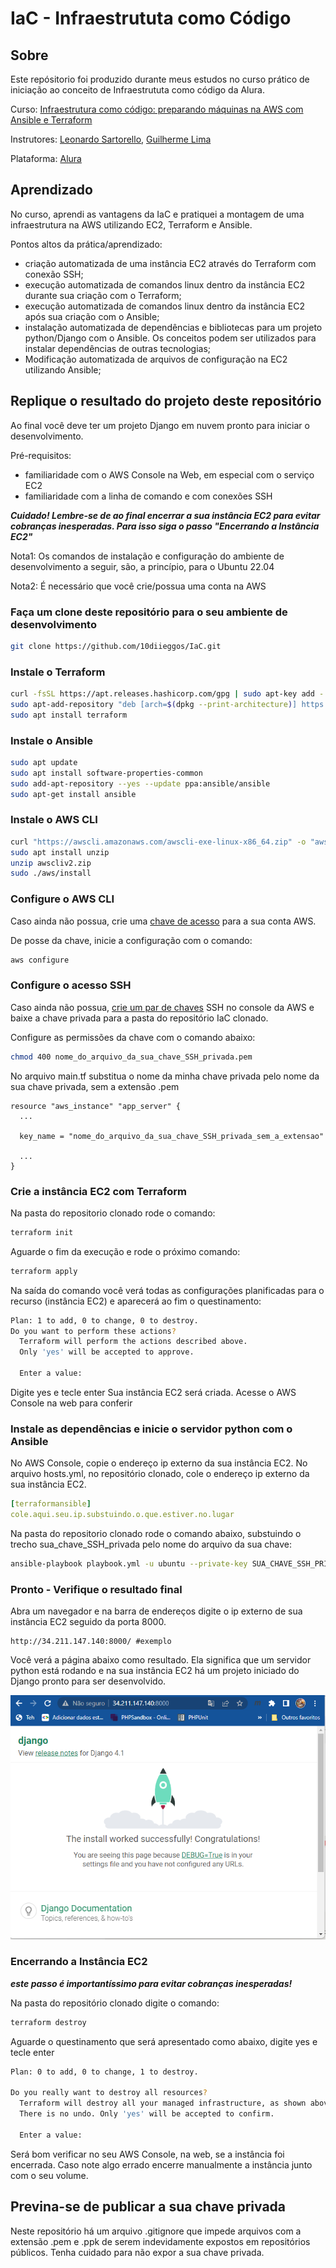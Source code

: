# IaC - Infraestrututa como Código
 
## Sobre
Este repósitorio foi produzido durante meus estudos no curso prático de iniciação ao conceito de Infraestrututa como código da Alura.

Curso: [Infraestrutura como código: preparando máquinas na AWS com Ansible e Terraform](https://cursos.alura.com.br/course/infraestrutura-codigo-maquinas-aws-ansible-terraform/task/96416)

Instrutores: [Leonardo Sartorello](https://www.linkedin.com/in/leonardomsartorello/), [Guilherme Lima](https://www.linkedin.com/in/guilherme-lima-458925178/)

Plataforma: [Alura](https://www.alura.com.br/)

## Aprendizado

No curso, aprendi as vantagens da IaC e pratiquei a montagem de uma infraestrutura na AWS utilizando EC2, Terraform e Ansible.

Pontos altos da prática/aprendizado:
  - criação automatizada de uma instância EC2 através do Terraform com conexão SSH;
  - execução automatizada de comandos linux dentro da instância EC2 durante sua criação com o Terraform;
  - execução automatizada de comandos linux dentro da instância EC2 após sua criação com o Ansible;
  - instalação automatizada de dependências e bibliotecas para um projeto python/Django com o Ansible. Os conceitos podem ser utilizados para instalar dependências de outras tecnologias;
  - Modificação automatizada de arquivos de configuração na EC2 utilizando Ansible;
## Replique o resultado do projeto deste repositório

Ao final você deve ter um projeto Django em nuvem pronto para iniciar o desenvolvimento.

Pré-requisitos:
- familiaridade com o AWS Console na Web, em especial com o serviço EC2
- familiaridade com a linha de comando e com conexões SSH

***Cuidado! Lembre-se de ao final encerrar a sua instância EC2 para evitar cobranças inesperadas. Para isso siga o passo "Encerrando a Instância EC2"***

Nota1: Os comandos de instalação e configuração do ambiente de desenvolvimento a seguir, são, a princípio, para o Ubuntu 22.04

Nota2: É necessário que você crie/possua uma conta na AWS
### Faça um clone deste repositório para o seu ambiente de desenvolvimento
```bash
git clone https://github.com/10diieggos/IaC.git
```
### Instale o Terraform
```bash
curl -fsSL https://apt.releases.hashicorp.com/gpg | sudo apt-key add -
sudo apt-add-repository "deb [arch=$(dpkg --print-architecture)] https://apt.releases.hashicorp.com $(lsb_release -cs) main"
sudo apt install terraform
```
### Instale o Ansible

```bash
sudo apt update
sudo apt install software-properties-common
sudo add-apt-repository --yes --update ppa:ansible/ansible
sudo apt-get install ansible
```
### Instale o AWS CLI
```bash
curl "https://awscli.amazonaws.com/awscli-exe-linux-x86_64.zip" -o "awscliv2.zip"
sudo apt install unzip
unzip awscliv2.zip
sudo ./aws/install
```

### Configure o AWS CLI
Caso ainda não possua, crie uma [chave de acesso]() para a sua conta AWS.

De posse da chave, inicie a configuração com o comando:

```bash
aws configure
```
### Configure o acesso SSH

Caso ainda não possua, [crie um par de chaves]() SSH no console da AWS e baixe a chave privada para a pasta do repositório IaC clonado.

Configure as permissões da chave com o comando abaixo:
```bash
chmod 400 nome_do_arquivo_da_sua_chave_SSH_privada.pem
```

No arquivo main.tf substitua o nome da minha chave privada pelo nome da sua chave privada, sem a extensão .pem

```
resource "aws_instance" "app_server" {
  ...

  key_name = "nome_do_arquivo_da_sua_chave_SSH_privada_sem_a_extensao"

  ...
}
```
### Crie a instância EC2 com Terraform
Na pasta do repositorio clonado rode o comando:

```bash
terraform init
```
Aguarde o fim da execução e rode o próximo comando:
```bash
terraform apply
```

Na saída do comando você verá todas as configurações planificadas para o recurso (instância EC2) e aparecerá ao fim o questinamento:

```bash
Plan: 1 to add, 0 to change, 0 to destroy.
Do you want to perform these actions?
  Terraform will perform the actions described above.
  Only 'yes' will be accepted to approve.

  Enter a value:
```
Digite yes e tecle enter
Sua instância EC2 será criada. Acesse o AWS Console na web para conferir
### Instale as dependências e inicie o servidor python com o Ansible
No AWS Console, copie o endereço ip externo da sua instância EC2.
No arquivo hosts.yml, no repositório clonado, cole o endereço ip externo da sua instância EC2.

```yml
[terraformansible]
cole.aqui.seu.ip.substuindo.o.que.estiver.no.lugar
```
Na pasta do repositorio clonado rode o comando abaixo, substuindo o trecho sua_chave_SSH_privada pelo nome do arquivo da sua chave:
```bash
ansible-playbook playbook.yml -u ubuntu --private-key SUA_CHAVE_SSH_PRIVADA.pem -i hosts.yml
```

### Pronto - Verifique o resultado final
Abra um navegador e na barra de endereços digite o ip externo de sua instância EC2 seguido da porta 8000.
```
http://34.211.147.140:8000/ #exemplo
```
Você verá a página abaixo como resultado. Ela significa que um servidor python está rodando e na sua instância EC2 há um projeto iniciado do Django pronto para ser desenvolvido.

![Página Django](django_no_navegador.png)

### Encerrando a Instância EC2

***este passo é importantíssimo para evitar cobranças inesperadas!***

Na pasta do repositório clonado digite o comando: 
```bash	
terraform destroy
```

Aguarde o questinamento que será apresentado como abaixo, digite yes e tecle enter
```bash
Plan: 0 to add, 0 to change, 1 to destroy.

Do you really want to destroy all resources?
  Terraform will destroy all your managed infrastructure, as shown above.
  There is no undo. Only 'yes' will be accepted to confirm.

  Enter a value:
```

Será bom verificar no seu AWS Console, na web, se a instância foi encerrada. Caso note algo errado encerre manualmente a instância junto com o seu volume.

## Previna-se de publicar a sua chave privada
Neste repositório há um arquivo .gitignore que impede arquivos com a extensão .pem e .ppk de serem indevidamente expostos em repositórios públicos.
Tenha cuidado para não expor a sua chave privada.

